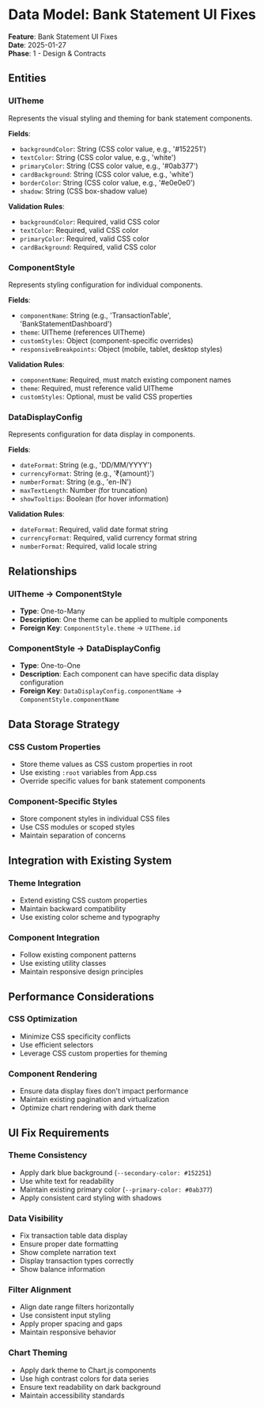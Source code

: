 # Data Model: Bank Statement UI Fixes

**Feature**: Bank Statement UI Fixes  
**Date**: 2025-01-27  
**Phase**: 1 - Design & Contracts

## Entities

### UITheme
Represents the visual styling and theming for bank statement components.

**Fields**:
- `backgroundColor`: String (CSS color value, e.g., '#152251')
- `textColor`: String (CSS color value, e.g., 'white')
- `primaryColor`: String (CSS color value, e.g., '#0ab377')
- `cardBackground`: String (CSS color value, e.g., 'white')
- `borderColor`: String (CSS color value, e.g., '#e0e0e0')
- `shadow`: String (CSS box-shadow value)

**Validation Rules**:
- `backgroundColor`: Required, valid CSS color
- `textColor`: Required, valid CSS color
- `primaryColor`: Required, valid CSS color
- `cardBackground`: Required, valid CSS color

### ComponentStyle
Represents styling configuration for individual components.

**Fields**:
- `componentName`: String (e.g., 'TransactionTable', 'BankStatementDashboard')
- `theme`: UITheme (references UITheme)
- `customStyles`: Object (component-specific overrides)
- `responsiveBreakpoints`: Object (mobile, tablet, desktop styles)

**Validation Rules**:
- `componentName`: Required, must match existing component names
- `theme`: Required, must reference valid UITheme
- `customStyles`: Optional, must be valid CSS properties

### DataDisplayConfig
Represents configuration for data display in components.

**Fields**:
- `dateFormat`: String (e.g., 'DD/MM/YYYY')
- `currencyFormat`: String (e.g., '₹{amount}')
- `numberFormat`: String (e.g., 'en-IN')
- `maxTextLength`: Number (for truncation)
- `showTooltips`: Boolean (for hover information)

**Validation Rules**:
- `dateFormat`: Required, valid date format string
- `currencyFormat`: Required, valid currency format string
- `numberFormat`: Required, valid locale string

## Relationships

### UITheme → ComponentStyle
- **Type**: One-to-Many
- **Description**: One theme can be applied to multiple components
- **Foreign Key**: `ComponentStyle.theme` → `UITheme.id`

### ComponentStyle → DataDisplayConfig
- **Type**: One-to-One
- **Description**: Each component can have specific data display configuration
- **Foreign Key**: `DataDisplayConfig.componentName` → `ComponentStyle.componentName`

## Data Storage Strategy

### CSS Custom Properties
- Store theme values as CSS custom properties in root
- Use existing `:root` variables from App.css
- Override specific values for bank statement components

### Component-Specific Styles
- Store component styles in individual CSS files
- Use CSS modules or scoped styles
- Maintain separation of concerns

## Integration with Existing System

### Theme Integration
- Extend existing CSS custom properties
- Maintain backward compatibility
- Use existing color scheme and typography

### Component Integration
- Follow existing component patterns
- Use existing utility classes
- Maintain responsive design principles

## Performance Considerations

### CSS Optimization
- Minimize CSS specificity conflicts
- Use efficient selectors
- Leverage CSS custom properties for theming

### Component Rendering
- Ensure data display fixes don't impact performance
- Maintain existing pagination and virtualization
- Optimize chart rendering with dark theme

## UI Fix Requirements

### Theme Consistency
- Apply dark blue background (`--secondary-color: #152251`)
- Use white text for readability
- Maintain existing primary color (`--primary-color: #0ab377`)
- Apply consistent card styling with shadows

### Data Visibility
- Fix transaction table data display
- Ensure proper date formatting
- Show complete narration text
- Display transaction types correctly
- Show balance information

### Filter Alignment
- Align date range filters horizontally
- Use consistent input styling
- Apply proper spacing and gaps
- Maintain responsive behavior

### Chart Theming
- Apply dark theme to Chart.js components
- Use high contrast colors for data series
- Ensure text readability on dark background
- Maintain accessibility standards